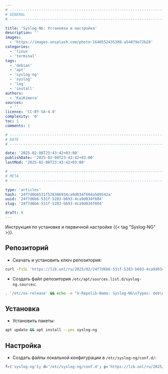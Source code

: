 ```yaml
---
# -------------------------------------------------------------------------------------------------------------------- #
# GENERAL
# -------------------------------------------------------------------------------------------------------------------- #

title: 'Syslog-NG: Установка и настройка'
description: ''
images:
  - 'https://images.unsplash.com/photo-1640552435388-a54879e72b28'
categories:
  - 'linux'
  - 'terminal'
tags:
  - 'debian'
  - 'apt'
  - 'syslog-ng'
  - 'syslog'
  - 'log'
  - 'install'
authors:
  - 'KaiKimera'
sources:
  - ''
license: 'CC-BY-SA-4.0'
complexity: '0'
toc: 1
comments: 1

# -------------------------------------------------------------------------------------------------------------------- #
# DATE
# -------------------------------------------------------------------------------------------------------------------- #

date: '2025-02-08T23:43:42+03:00'
publishDate: '2025-02-08T23:43:42+03:00'
lastMod: '2025-02-08T23:43:42+03:00'

# -------------------------------------------------------------------------------------------------------------------- #
# META
# -------------------------------------------------------------------------------------------------------------------- #

type: 'articles'
hash: '24f7d6b6531f528386934ca9d034f604a509542a'
uuid: '24f7d6b6-531f-5283-b693-4ca9d034f604'
slug: '24f7d6b6-531f-5283-b693-4ca9d034f604'

draft: 0
---
```


Инструкция по установке и первичной настройке {{< tag "Syslog-NG" >}}.

<!--more-->

## Репозиторий

- Скачать и установить ключ репозитория:

```bash
curl -fsSL 'https://lib.onl/ru/2025/02/24f7d6b6-531f-5283-b693-4ca9d034f604/syslog-ng.asc' | gpg --dearmor -o '/etc/apt/keyrings/syslog-ng.gpg'
```

- Создать файл репозитория `/etc/apt/sources.list.d/syslog-ng.sources`:

```bash
. '/etc/os-release' && echo -e "X-Repolib-Name: Syslog-NG\nTypes: deb\nURIs: https://ose-repo.syslog-ng.com/apt\nSuites: stable\nComponents: ${ID}-${VERSION_CODENAME}\nSigned-By: /etc/apt/keyrings/syslog-ng.gpg\n" | tee '/etc/apt/sources.list.d/syslog-ng.sources' > '/dev/null'
```

## Установка

- Установить пакеты:

```bash
apt update && apt install --yes syslog-ng
```

## Настройка

- Создать файлы локальной конфигурации в `/etc/syslog-ng/conf.d/`:

```bash
f=('syslog-ng'); d='/etc/syslog-ng/conf.d'; p='https://lib.onl/ru/2025/02/24f7d6b6-531f-5283-b693-4ca9d034f604'; for i in "${f[@]}"; do curl -fsSLo "${d}/90-${i}.local.conf" "${p}/${i}.conf"; done
```
